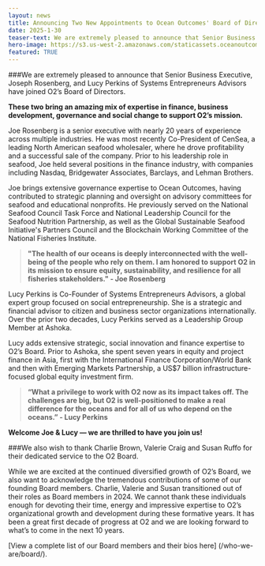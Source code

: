 ```yaml
---
layout: news
title: Announcing Two New Appointments to Ocean Outcomes' Board of Directors
date: 2025-1-30
teaser-text: We are extremely pleased to announce that Senior Business Executive, Joseph Rosenberg, and Lucy Perkins of Systems Entrepreneurs Advisors have joined O2’s Board of Directors.
hero-image: https://s3.us-west-2.amazonaws.com/staticassets.oceanoutcomes.org/hero+photos/Joe-Lucy-Hero.png
featured: TRUE
---
```


###We are extremely pleased to announce that Senior Business Executive, Joseph Rosenberg, and Lucy Perkins of Systems Entrepreneurs Advisors have joined O2’s Board of Directors.

**These two bring an amazing mix of expertise in finance, business development, governance and social change to support O2’s mission.**

Joe Rosenberg is a senior executive with nearly 20 years of experience across multiple industries. He was most recently Co-President of CenSea, a leading North American seafood wholesaler, where he drove profitability and a successful sale of the company. Prior to his leadership role in seafood, Joe held several positions in the finance industry, with companies including Nasdaq, Bridgewater Associates, Barclays, and Lehman Brothers.

Joe brings extensive governance expertise to Ocean Outcomes, having contributed to strategic planning and oversight on advisory committees for seafood and educational nonprofits. He previously served on the National Seafood Council Task Force and National Leadership Council for the Seafood Nutrition Partnership, as well as the Global Sustainable Seafood Initiative's Partners Council and the Blockchain Working Committee of the National Fisheries Institute. 

>**"The health of our oceans is deeply interconnected with the well-being of the people who rely on them. I am honored to support O2 in its mission to ensure equity, sustainability, and resilience for all fisheries stakeholders." - Joe Rosenberg**

Lucy Perkins is Co-Founder of Systems Entrepreneurs Advisors, a global expert group focused on social entrepreneurship. She is a strategic and financial advisor to citizen and business sector organizations internationally. Over the prior two decades, Lucy Perkins served as a Leadership Group Member at Ashoka. 

Lucy adds extensive strategic, social innovation and finance expertise to O2’s Board. Prior to Ashoka, she spent seven years in equity and project finance in Asia, first with the International Finance Corporation/World Bank and then with Emerging Markets Partnership, a US$7 billion infrastructure-focused global equity investment firm. 

>**“What a privilege to work with O2 now as its impact takes off.  The challenges are big, but O2 is well-positioned to make a real difference for the oceans and for all of us who depend on the oceans.” - Lucy Perkins**
 
**Welcome Joe & Lucy — we are thrilled to have you join us!**

###We also wish to thank Charlie Brown, Valerie Craig and Susan Ruffo for their dedicated service to the O2 Board.

While we are excited at the continued diversified growth of O2’s Board, we also want to acknowledge the tremendous contributions of some of our founding Board members. Charlie, Valerie and Susan transitioned out of their roles as Board members in 2024. We cannot thank these individuals enough for devoting their time, energy and impressive expertise to O2’s organizational growth and development during these formative years. It has been a great first decade of progress at O2 and we are looking forward to what’s to come in the next 10 years.

[View a complete list of our Board members and their bios here] (/who-we-are/board/).
